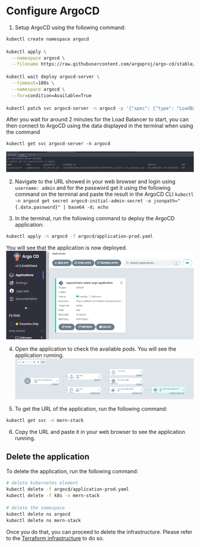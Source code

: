 # Configure ArgoCD

1. Setup ArgoCD using the following command:

```bash
kubectl create namespace argocd

kubectl apply \
  --namespace argocd \
  --filename https://raw.githubusercontent.com/argoproj/argo-cd/stable/manifests/install.yaml
  
kubectl wait deploy argocd-server \
  --timeout=180s \
  --namespace argocd \
  --for=condition=Available=True
  
kubectl patch svc argocd-server -n argocd -p '{"spec": {"type": "LoadBalancer"}}'
```

After you wait for around 2 minutes for the Load Balancer to start, you can then connect to ArgoCD using the data displayed in the terminal when using the command 
```
kubectl get svc argocd-server -n argocd
```

![loadbalancer](../images/loadbalancer.png)

2. Navigate to the URL showed in your web browser and login using 
```username: admin``` and for the password get it using the following command on the terminal and paste the result in the ArgoCD CLI
```kubectl -n argocd get secret argocd-initial-admin-secret -o jsonpath="{.data.password}" | base64 -d; echo```

3. In the terminal, run the following command to deploy the ArgoCD application:
```bash
kubectl apply -n argocd -f argocd/application-prod.yaml
```

You will see that the application is now deployed.
![ArgoCD UI](../images/argo.png)

4. Open the application to check the available pods. You will see the application running.
![Application](../images/app.png)

5. To get the URL of the application, run the following command:
```bash
kubectl get svc -n mern-stack
```

6. Copy the URL and paste it in your web browser to see the application running.

## Delete the application

To delete the application, run the following command:

```bash
# delete kubernetes element
kubectl delete -f argocd/application-prod.yaml
kubectl delete -f k8s -n mern-stack

# delete the namespace
kubectl delete ns argocd
kubectl delete ns mern-stack
```

Once you do that, you can proceed to delete the infrastructure. Please refer to the [Terraform infrastructure](https://github.com/Walter-Gaitan/devops-final-project-terraform) to do so.